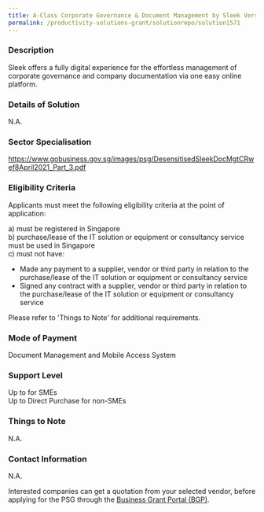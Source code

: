 ```yaml
---
title: A-Class Corporate Governance & Document Management by Sleek Version 1 - Plan C
permalink: /productivity-solutions-grant/solutionrepo/solution1571
---
```


### Description

Sleek offers a fully digital experience for the effortless management of corporate governance and company documentation via one easy online platform.

### Details of Solution

N.A.

### Sector Specialisation

https://www.gobusiness.gov.sg/images/psg/DesensitisedSleekDocMgtCRwef8April2021_Part_3.pdf

### Eligibility Criteria

Applicants must meet the following eligibility criteria at the point of application:

a) must be registered in Singapore <br>
b) purchase/lease of the IT solution or equipment or consultancy service must be used in Singapore <br>
c) must not have:
- Made any payment to a supplier, vendor or third party in relation to the purchase/lease of the IT solution or equipment or consultancy service
- Signed any contract with a supplier, vendor or third party in relation to the purchase/lease of the IT solution or equipment or consultancy service

Please refer to 'Things to Note' for additional requirements.

### Mode of Payment
Document Management and Mobile Access System

### Support Level
Up to  for SMEs <br>
Up to Direct Purchase for non-SMEs

### Things to Note
N.A.

### Contact Information
N.A.

Interested companies can get a quotation from your selected vendor, before applying for the PSG through the <a target='_blank' rel='noopener' href='https://www.businessgrants.gov.sg/'>Business Grant Portal (BGP)</a>.
